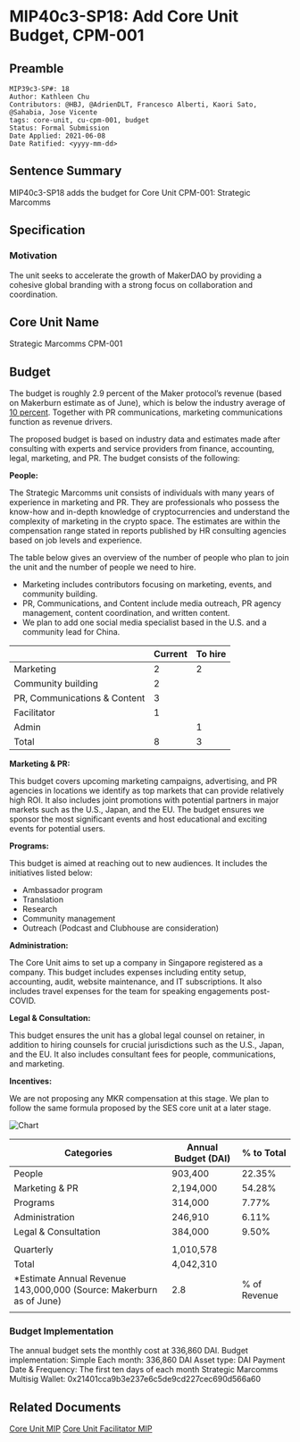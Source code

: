 # MIP40c3-SP18: Add Core Unit Budget, CPM-001

## Preamble

```
MIP39c3-SP#: 18
Author: Kathleen Chu 
Contributors: @HBJ, @AdrienDLT, Francesco Alberti, Kaori Sato, @Sahabia, Jose Vicente
tags: core-unit, cu-cpm-001, budget
Status: Formal Submission
Date Applied: 2021-06-08
Date Ratified: <yyyy-mm-dd>
```  

## Sentence Summary

MIP40c3-SP18 adds the budget for Core Unit CPM-001: Strategic Marcomms 

## Specification

### Motivation

The unit seeks to accelerate the growth of MakerDAO by providing a cohesive global branding with a strong focus on collaboration and coordination.

## Core Unit Name

Strategic Marcomms
CPM-001

## Budget

The budget is roughly 2.9 percent of the Maker protocol’s revenue (based on Makerburn estimate as of June), which is below the industry average of [10 percent](https://deloitte.wsj.com/cmo/2017/01/24/who-has-the-biggest-marketing-budgets/). Together with PR communications, marketing communications function as revenue drivers.

The proposed budget is based on industry data and estimates made after consulting with experts and service providers from finance, accounting, legal, marketing, and PR. The budget consists of the following:

**People:**

The Strategic Marcomms unit consists of individuals with many years of experience in marketing and PR. They are professionals who possess the know-how and in-depth knowledge of cryptocurrencies and understand the complexity of marketing in the crypto space. The estimates are within the compensation range stated in reports published by HR consulting agencies based on job levels and experience.

The table below gives an overview of the number of people who plan to join the unit and the number of people we need to hire.

* Marketing includes contributors focusing on marketing, events, and community building.
* PR, Communications, and Content include media outreach, PR agency management, content coordination, and written content.
* We plan to add one social media specialist based in the U.S. and a community lead for China.

||Current|To hire|
| --- | --- | --- |
|Marketing|2|2|
|Community building|2||
|PR, Communications & Content|3||
|Facilitator|1||
|Admin||1|
|Total|8|3|

**Marketing & PR:**

This budget covers upcoming marketing campaigns, advertising, and PR agencies in locations we identify as top markets that can provide relatively high ROI. It also includes joint promotions with potential partners in major markets such as the U.S., Japan, and the EU. The budget ensures we sponsor the most significant events and host educational and exciting events for potential users.

**Programs:**

This budget is aimed at reaching out to new audiences. It includes the initiatives listed below:

* Ambassador program
* Translation
* Research
* Community management
* Outreach (Podcast and Clubhouse are consideration)

**Administration:**

The Core Unit aims to set up a company in Singapore registered as a company. This budget includes expenses including entity setup, accounting, audit, website maintenance, and IT subscriptions. It also includes travel expenses for the team for speaking engagements post-COVID.

**Legal & Consultation:**

This budget ensures the unit has a global legal counsel on retainer, in addition to hiring counsels for crucial jurisdictions such as the U.S., Japan, and the EU. It also includes consultant fees for people, communications, and marketing.

**Incentives:**

We are not proposing any MKR compensation at this stage. We plan to follow the same formula proposed by the SES core unit at a later stage.

![Chart](https://github.com/makerdao/mips/blob/master/MIP40/supporting_materials/MIP40c3-SP18/chart.png)

|Categories|Annual Budget (DAI)|% to Total|
| --- | --- | --- |
|People|903,400|22.35%|
|Marketing & PR|2,194,000|54.28%|
|Programs|314,000|7.77%|
|Administration|246,910|6.11%|
|Legal & Consultation|384,000|9.50%|
||||
|Quarterly|1,010,578||
|Total|4,042,310||
|*Estimate Annual Revenue 143,000,000 (Source: Makerburn as of June)|2.8|% of Revenue|
||||

### Budget Implementation

The annual budget sets the monthly cost at 336,860 DAI.
Budget implementation: Simple
Each month: 336,860 DAI
Asset type: DAI
Payment Date & Frequency: The first ten days of each month
Strategic Marcomms Multisig Wallet: 0x21401cca9b3e237e6c5de9cd227cec690d566a60

## Related Documents

[Core Unit MIP](https://forum.makerdao.com/t/mip39c2-spx-add-strategic-marcomms-core-unit/8617)
[Core Unit Facilitator MIP](https://forum.makerdao.com/t/mip41c4-spx-facilitator-onboarding-cpm-001/8619)

